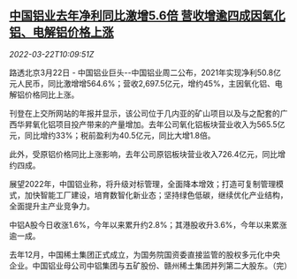 <!--1647945062000-->
[中国铝业去年净利同比激增5.6倍 营收增逾四成因氧化铝、电解铝价格上涨](https://cn.reuters.com/article/chalco-annual-profit-0322-tues-idCNKCS2LJ0UZ)
------

<div><i>2022-03-22T10:09:51Z</i></div><p>路透北京3月22日 - 中国铝业巨头--中国铝业周二公布，2021年实现净利50.8亿元人民币，同比激增增564.6%；营收2,697.5亿元，增约45%，主因氧化铝、电解铝价格同比上涨。</p><p>刊登在上交所网站的年报并显示，该公司位于几内亚的矿山项目以及与之配套的广西华昇氧化铝项目投产带来的产量增加。去年公司氧化铝板块营业收入为565.5亿元，同比增约33%；税前盈利为40.5亿元，同比大增1.8倍。</p><p>此外，受原铝价格同比上涨影响，去年公司原铝板块营业收入726.4亿元，同比增约四成。</p><p>展望2022年，中国铝业称，将升级对标管理，全面降本增效；打造可复制管理模式，加快智能工厂建设，培育数智化新业态；坚持绿色低碳，继续优化产业结构，全面提升主产业竞争力。</p><p>中铝A股今日收涨1.6%，今年以来累升约2.8%；其港股收升3.6%，今年以来累涨逾一成。</p><p>去年12月，中国稀土集团正式成立，为国务院国资委直接监管的股权多元化中央企业。中国铝业母公司中铝集团与五矿股份、赣州稀土集团并列第二大股东。（完）</p>
